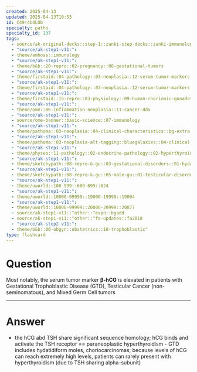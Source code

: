 ```yaml
---
created: 2025-04-13
updated: 2025-04-13T10:53
id: C49!4b4LOb
specialty: patho
specialty_id: 137
tags:
  - source/ak-original-decks::step-1::zanki-step-decks::zanki-immunology-+-general-pathology::pathoma-chapter-3-(neoplasia)
  - "source/ak-step1-v11:": 
  - theme/amboss::immunology
  - "source/ak-step1-v11:": 
  - theme/b&b::20-repro::02-pregnancy::08-gestational-tumors
  - "source/ak-step1-v11:": 
  - theme/firstaid::04-pathology::03-neoplasia::12-serum-tumor-markers
  - "source/ak-step1-v11:": 
  - theme/firstaid::04-pathology::03-neoplasia::12-serum-tumor-markers::b-hcg
  - "source/ak-step1-v11:": 
  - theme/firstaid::15-repro::03-physiology::09-human-chorionic-gonadotropin::serum-tumor-marker
  - "source/ak-step1-v11:": 
  - theme/ome::06-inflammation-neoplasia::11-cancer-ddx
  - "source/ak-step1-v11:": 
  - source/ome-banner::basic-science::07-immunology
  - "source/ak-step1-v11:": 
  - theme/pathoma::03-neoplasia::04-clinical-characteristics::bg-extra
  - "source/ak-step1-v11:": 
  - theme/pathoma::03-neoplasia-alt-tagging::bluegalaxies::04-clinical-characteristics::serum-tumor-markers
  - "source/ak-step1-v11:": 
  - theme/physeo::11-pathology::02-endocrine-pathology::02-hyperthyroidism
  - "source/ak-step1-v11:": 
  - theme/sketchypath::08-repro-&-gu::03-gestational-disorders::01-hydatidiform-mole-&-choriocarcinoma
  - "source/ak-step1-v11:": 
  - theme/sketchypath::08-repro-&-gu::05-male-gu::01-testicular-disorders-&-cancer
  - "source/ak-step1-v11:": 
  - theme/uworld::100-999::600-699::624
  - "source/ak-step1-v11:": 
  - theme/uworld::10000-99999::19000-19999::19004
  - "source/ak-step1-v11:": 
  - theme/uworld::10000-99999::20000-20999::20877
  - source/ak-step1-v11::^other::^expn::bgadd
  - source/ak-step1-v11::^other::^fa-updates::fa2018
  - "source/ak-step2-v11:": 
  - theme/b&b::06-obgyn::obstetrics::10-trophoblastic"
type: flashcard
---
```


# Question
Most notably, the serum tumor marker **β-hCG** is elevated in patients with Gestational Trophoblastic Disease (GTD), Testicular Cancer (non-seminomatous), and Mixed Germ Cell tumors

---

# Answer
- the hCG abd TSH share significant sequence homology; hCG binds and activate the TSH receptor == paraneoplastic hyperthyroidism   - GTD includes hydatidiform moles, choriocarcinomas; because levels of hCG can reach extremely high levels, patients can rarely present with hyperthyroidism (due to TSH sharing alpha-subunit)